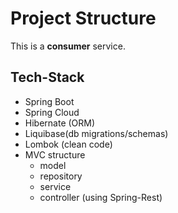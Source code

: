 # Project Structure
This is a **consumer** service.

## Tech-Stack
- Spring Boot
- Spring Cloud
- Hibernate (ORM)
- Liquibase(db migrations/schemas)
- Lombok (clean code)
- MVC structure
  - model
  - repository
  - service
  - controller (using Spring-Rest)